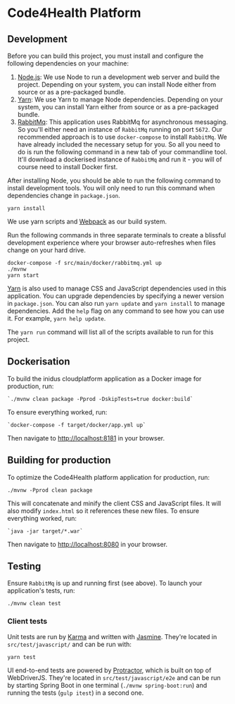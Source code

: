 # Code4Health Platform

## Development

Before you can build this project, you must install and configure the following dependencies on your machine:

1. [Node.js](https://nodejs.org/en/): We use Node to run a development web server and build the project.
   Depending on your system, you can install Node either from source or as a pre-packaged bundle.
2. [Yarn](https://yarnpkg.com/en/): We use Yarn to manage Node dependencies.
   Depending on your system, you can install Yarn either from source or as a pre-packaged bundle.
3. [RabbitMq](https://www.rabbitmq.com/): This application uses RabbitMq for asynchronous messaging.
    So you'll either need an instance of `RabbitMq` running on port `5672`. Our recommended approach is to use `docker-compose` to install `RabbitMq`. We have already included the necessary setup for you. So all you need to do is run the following command in a new tab of your commandline tool. It'll download a dockerised instance of `RabbitMq` and run it - you will of course need to install Docker first.

After installing Node, you should be able to run the following command to install development tools.
You will only need to run this command when dependencies change in `package.json`.

    yarn install

We use yarn scripts and [Webpack](https://webpack.js.org/) as our build system.

Run the following commands in three separate terminals to create a blissful development experience where your browser
auto-refreshes when files change on your hard drive.

    docker-compose -f src/main/docker/rabbitmq.yml up
    ./mvnw
    yarn start

[Yarn](https://yarnpkg.com/en/) is also used to manage CSS and JavaScript dependencies used in this application. You can upgrade dependencies by
specifying a newer version in `package.json`. You can also run `yarn update` and `yarn install` to manage dependencies.
Add the `help` flag on any command to see how you can use it. For example, `yarn help update`.

The `yarn run` command will list all of the scripts available to run for this project.

## Dockerisation

To build the inidus cloudplatform application as a Docker image for production, run:

    `./mvnw clean package -Pprod -DskipTests=true docker:build`

To ensure everything worked, run:

    `docker-compose -f target/docker/app.yml up`

Then navigate to [http://localhost:8181](http://localhost:8181) in your browser.

## Building for production

To optimize the Code4Health platform application for production, run:

    ./mvnw -Pprod clean package

This will concatenate and minify the client CSS and JavaScript files. It will also modify `index.html` so it references these new files.
To ensure everything worked, run:

    `java -jar target/*.war`

Then navigate to [http://localhost:8080](http://localhost:8080) in your browser.

## Testing

Ensure `RabbitMq` is up and running first (see above). To launch your application's tests, run:

    ./mvnw clean test

### Client tests

Unit tests are run by [Karma](https://karma-runner.github.io) and written with [Jasmine](https://jasmine.github.io/). They're located in `src/test/javascript/` and can be run with:

    yarn test

UI end-to-end tests are powered by [Protractor](http://www.protractortest.org/#/), which is built on top of WebDriverJS. They're located in `src/test/javascript/e2e`
and can be run by starting Spring Boot in one terminal (`./mvnw spring-boot:run`) and running the tests (`gulp itest`) in a second one.
